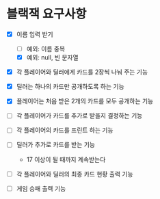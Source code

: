 # 블랙잭 요구사항

- [x] 이름 입력 받기
	- [ ] 예외: 이름 중복
	- [x] 예외: null, 빈 문자열
- [x] 각 플레이어와 딜러에게 카드를 2장씩 나눠 주는 기능
- [x] 딜러는 하나의 카드만 공개하도록 하는 기능
- [x] 플레이어는 처음 받은 2개의 카드를 모두 공개하는 기능
- [ ] 각 플레이어가 카드를 추가로 받을지 결정하는 기능
- [ ] 각 플레이어의 카드를 프린트 하는 기능
- [ ] 딜러가 추가로 카드를 받는 기능
	- 17 이상이 될 때까지 계속받는다

- [ ] 각 플레이어와 딜러의 최종 카드 현황 출력 기능
- [ ] 게임 승패 출력 기능
